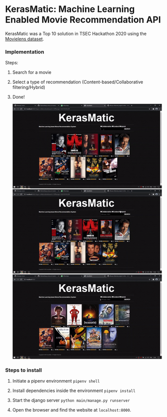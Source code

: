 # KerasMatic: Machine Learning Enabled Movie Recommendation API

KerasMatic was a Top 10 solution in TSEC Hackathon 2020 using the [Movielens dataset](https://grouplens.org/datasets/movielens/).

### Implementation

Steps:

1. Search for a movie
2. Select a type of recommendation (Content-based/Collaborative filtering/Hybrid)
3. Done!

    ![Screencapture 1](https://raw.githubusercontent.com/yashmuchhala/KerasMatic/master/assets/1.gif "Collaborative Filtering")
    ![Screencapture 2](https://raw.githubusercontent.com/yashmuchhala/KerasMatic/master/assets/2.gif "Content-based")
    ![Screencapture 3](https://raw.githubusercontent.com/yashmuchhala/KerasMatic/master/assets/3.gif "Hybrid")

### Steps to install

1. Initiate a pipenv environment
   `pipenv shell`

2. Install dependencies inside the environment
   `pipenv install`

3. Start the django server
   `python main/manage.py runserver`

4. Open the browser and find the website at `localhost:8000`.



